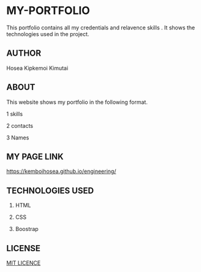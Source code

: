 # MY-PORTFOLIO
This portfolio contains all my credentials and relavence skills .
It shows the technologies used in the project.

## AUTHOR

Hosea Kipkemoi Kimutai

## ABOUT
This website shows my portfolio in the following  format.

1 skills

2 contacts

3 Names

## MY PAGE LINK

https://kemboihosea.github.io/engineering/

## TECHNOLOGIES USED

1. HTML

2. CSS

3. Boostrap

## LICENSE

[MIT LICENCE](https://opensource.org/licenses/mit-license.php)





